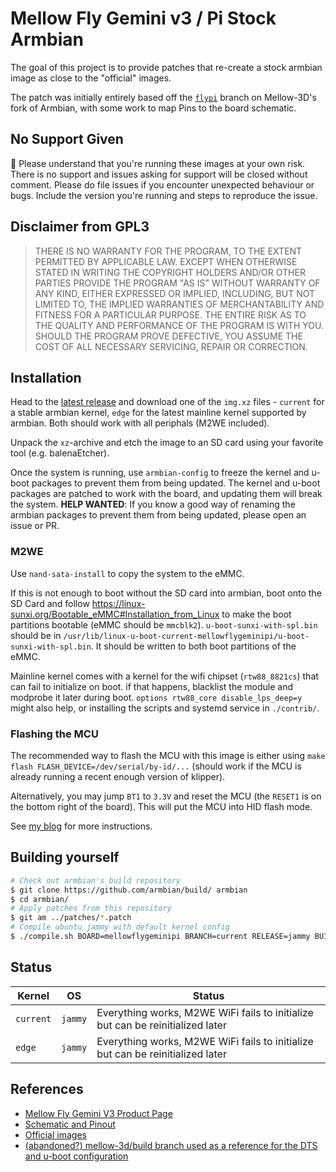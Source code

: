# Mellow Fly Gemini v3 / Pi Stock Armbian

The goal of this project is to provide patches that re-create a stock armbian image as close to the "official" images.

The patch was initially entirely based off the [`flypi`](https://github.com/mellow-3d/build/tree/flypi) branch on Mellow-3D's fork of Armbian, with some work to map Pins to the board schematic.

## No Support Given

🛑 Please understand that you're running these images at your own risk. There is no support and issues asking for support will be closed without comment. Please do file issues if you encounter unexpected behaviour or bugs. Include the version you're running and steps to reproduce the issue.

## Disclaimer from GPL3

> THERE IS NO WARRANTY FOR THE PROGRAM, TO THE EXTENT PERMITTED BY
APPLICABLE LAW.  EXCEPT WHEN OTHERWISE STATED IN WRITING THE COPYRIGHT
HOLDERS AND/OR OTHER PARTIES PROVIDE THE PROGRAM "AS IS" WITHOUT WARRANTY
OF ANY KIND, EITHER EXPRESSED OR IMPLIED, INCLUDING, BUT NOT LIMITED TO,
THE IMPLIED WARRANTIES OF MERCHANTABILITY AND FITNESS FOR A PARTICULAR
PURPOSE.  THE ENTIRE RISK AS TO THE QUALITY AND PERFORMANCE OF THE PROGRAM
IS WITH YOU.  SHOULD THE PROGRAM PROVE DEFECTIVE, YOU ASSUME THE COST OF
ALL NECESSARY SERVICING, REPAIR OR CORRECTION.

## Installation

Head to the [latest release](https://github.com/reemo3dp/mellowfly-geminipi-armbian/releases/latest) and download one of the `img.xz` files - `current` for a stable armbian kernel, `edge` for the latest mainline kernel supported by armbian. Both should work with all periphals (M2WE included).

Unpack the `xz`-archive and etch the image to an SD card using your favorite tool (e.g. balenaEtcher).

Once the system is running, use `armbian-config` to freeze the kernel and u-boot packages to prevent them from being updated. The kernel and u-boot packages are patched to work with the board, and updating them will break the system. **HELP WANTED**: If you know a good way of renaming the armbian packages to prevent them from being updated, please open an issue or PR.

### M2WE

Use `nand-sata-install` to copy the system to the eMMC. 

If this is not enough to boot without the SD card into armbian, boot onto the SD Card and follow 
https://linux-sunxi.org/Bootable_eMMC#Installation_from_Linux to make the boot partitions bootable (eMMC should be `mmcblk2`). `u-boot-sunxi-with-spl.bin` should be in `/usr/lib/linux-u-boot-current-mellowflygeminipi/u-boot-sunxi-with-spl.bin`. It should be written to both boot partitions of the eMMC.

Mainline kernel comes with a kernel for the wifi chipset (`rtw88_8821cs`) that can fail to initialize on boot. if that happens, blacklist the module and modprobe it later during boot. `options rtw88_core disable_lps_deep=y` might also help, or installing the scripts and systemd service in `./contrib/`.

### Flashing the MCU

The recommended way to flash the MCU with this image is either using `make flash FLASH_DEVICE=/dev/serial/by-id/...` (should work if the MCU is already running a recent enough version of klipper).

Alternatively, you may jump `BT1` to `3.3V` and reset the MCU (the `RESET1` is on the bottom right of the board). This will put the MCU into HID flash mode. 

See [my blog](https://reemo3dp.github.io/devices/Mellow-Fly-Gemini-V3/replacing_fly-flash/) for more instructions.

## Building yourself

```bash
# Check out armbian's build repository
$ git clone https://github.com/armbian/build/ armbian
$ cd armbian/
# Apply patches from this repository
$ git am ../patches/*.patch
# Compile ubuntu jammy with default kernel config
$ ./compile.sh BOARD=mellowflygeminipi BRANCH=current RELEASE=jammy BUILD_MINIMAL=no BUILD_DESKTOP=no KERNEL_CONFIGURE=no INSTALL_HEADERS=yes
```

## Status

| Kernel    | OS      | Status                     |
| --------- | ------- | -------------------------- |
| `current` | `jammy` | Everything works, M2WE WiFi fails to initialize but can be reinitialized later  |
| `edge` | `jammy` | Everything works, M2WE WiFi fails to initialize but can be reinitialized later |


## References

- [Mellow Fly Gemini V3 Product Page](https://mellow.klipper.cn/#/board/fly_gemini_v3/README)
- [Schematic and Pinout](https://github.com/Mellow-3D/Fly-Gemini-V3/tree/main/Hardware)
- [Official images](https://mellow.klipper.cn/#/introduction/downloadimg)
- [(abandoned?) mellow-3d/build branch used as a reference for the DTS and u-boot configuration](https://github.com/armbian/build/compare/main...Mellow-3D:build:flypi)
